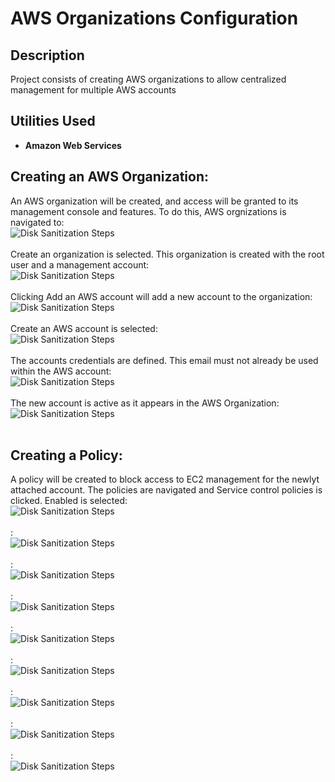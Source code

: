 <h1>AWS Organizations Configuration</h1>

<h2>Description</h2>
Project consists of creating AWS organizations to allow centralized management for multiple AWS accounts
<br />


<h2>Utilities Used</h2>

- <b>Amazon Web Services</b>

<h2>Creating an AWS Organization:</h2>
An AWS organization will be created, and access will be granted to its management console and features. To do this, AWS orgnizations is navigated to:<br/>
<img src="https://imagizer.imageshack.com/img924/7366/zKzy7C.png" alt="Disk Sanitization Steps"/>
<br />
<br />
Create an organization is selected. This organization is created with the root user and a management account:<br/>
<img src="https://imagizer.imageshack.com/img923/1116/PSNVxJ.png" alt="Disk Sanitization Steps"/>
<br />
<br />
 Clicking Add an AWS account will add a new account to the organization:<br/>
<img src="https://imagizer.imageshack.com/img924/7493/gTpBcv.png" alt="Disk Sanitization Steps"/>
<br />
<br />
Create an AWS account is selected:<br/>
<img src="https://imagizer.imageshack.com/img923/5300/M9qWr9.png" alt="Disk Sanitization Steps"/>
<br />
<br />
The accounts credentials are defined. This email must not already be used within the AWS account:<br/>
<img src="https://imagizer.imageshack.com/img924/4852/ozC01N.png" alt="Disk Sanitization Steps"/>
<br />
<br />
The new account is active as it appears in the AWS Organization:<br/>
<img src="https://imagizer.imageshack.com/img922/4/erfx3f.png" alt="Disk Sanitization Steps"/>
<br />
<br />

<h2>Creating a Policy:</h2>
A policy will be created to block access to EC2 management for the newlyt attached account. The policies are navigated and Service control policies is clicked. Enabled is selected:<br/>
<img src="https://imagizer.imageshack.com/img922/7681/8pEYYL.png" alt="Disk Sanitization Steps"/>
<br />
<br />
:<br/>
<img src="https://imagizer.imageshack.com/img922/8844/eYW7ao.png" alt="Disk Sanitization Steps"/>
<br />
<br />
:<br/>
<img src="https://imagizer.imageshack.com/img922/3706/oOCKof.png" alt="Disk Sanitization Steps"/>
<br />
<br />
:<br/>
<img src="https://imagizer.imageshack.com/img922/970/3Ymmio.png" alt="Disk Sanitization Steps"/>
<br />
<br />
:<br/>
<img src="https://imagizer.imageshack.com/img924/9946/qY0IJ6.png" alt="Disk Sanitization Steps"/>
<br />
<br />
:<br/>
<img src="https://imagizer.imageshack.com/img922/4418/lIz6YZ.png" alt="Disk Sanitization Steps"/>
<br />
<br />
:<br/>
<img src="https://imagizer.imageshack.com/img924/630/3M1hFd.png" alt="Disk Sanitization Steps"/>
<br />
<br />
:<br/>
<img src="https://imagizer.imageshack.com/img923/6273/B6O1bg.png" alt="Disk Sanitization Steps"/>
<br />
<br />
:<br/>
<img src="https://imagizer.imageshack.com/img924/5151/8u2fie.png" alt="Disk Sanitization Steps"/>
<br />
<br />

<!--
 ```diff
- text in red
+ text in green
! text in orange
# text in gray
@@ text in purple (and bold)@@
```
--!>
